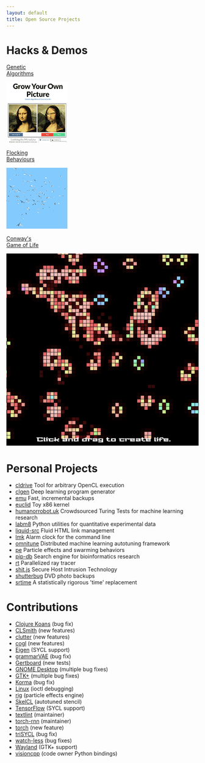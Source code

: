 ```yaml
---
layout: default
title: Open Source Projects
---
```


# Hacks & Demos

<div class="thumbnails">
    <!-- Thumbnail row -->
    <div class="thumbnail">
        <a href="/s/genetics/" target="_blank">
            <div class="label"><p>Genetic<br/>Algorithms</p></div>
            <div class="image"><img src="/images/projects/gyop.png" /></div>
        </a>
    </div>
    <div class="thumbnail">
        <a href="/s/boids/" target="_blank">
            <div class="label"><p>Flocking<br/>Behaviours</p></div>
            <div class="image"><img src="/images/projects/boids.png" /></div>
        </a>
    </div>
    <div class="thumbnail">
        <a href="/s/gol/" target="_blank">
            <div class="label"><p>Conway's<br/>Game of Life</p></div>
            <div class="image"><img src="/images/projects/gol.png" /></div>
        </a>
    </div>
</div>

# Personal Projects

* [cldrive](https://github.com/ChrisCummins/cldrive) Tool for arbitrary OpenCL execution
* [clgen](/clgen/) Deep learning program generator
* [emu](/posts/emu-by-example/) Fast, incremental backups
* [euclid](https://github.com/ChrisCummins/euclid) Toy x86 kernel
* [humanorrobot.uk](http://humanorrobot.uk/) Crowdsourced Turing Tests for machine learning research
* [labm8](https://github.com/ChrisCummins/labm8) Python utilities for quantitative experimental data
* [liquid-src](https://github.com/ChrisCummins/liquid-src) Fluid HTML link management
* [lmk](https://github.com/ChrisCummins/lmk) Alarm clock for the command line
* [omnitune](https://github.com/ChrisCummins/omnitune) Distributed machine learning autotuning framework
* [pe](https://github.com/ChrisCummins/pe) Particle effects and swarming behaviors
* [pip-db](https://github.com/ChrisCummins/pip-db) Search engine for bioinformatics research
* [rt](https://github.com/ChrisCummins/rt) Parallelized ray tracer
* [shit.js](https://github.com/ChrisCummins/shit.js) Secure Host Intrusion Technology
* [shutterbug](https://github.com/ChrisCummins/shutterbug) DVD photo backups
* [srtime](https://github.com/ChrisCummins/srtime) A statistically rigorous 'time' replacement

# Contributions

* [Clojure Koans](http://clojurekoans.com/) (bug fix)
* [CLSmith](https://github.com/ChrisLidbury/CLSmith) (new features)
* [clutter](https://blogs.gnome.org/clutter/) (new features)
* [cogl](http://www.cogl3d.org/) (new features)
* [Eigen](http://eigen.tuxfamily.org/index.php?title=Main_Page) (SYCL support)
* [grammarVAE](https://github.com/mkusner/grammarVAE) (bug fix)
* [Gertboard](https://projects.drogon.net/raspberry-pi/gertboard/) (new tests)
* [GNOME Desktop](http://www.gnome.org/) (multiple bug fixes)
* [GTK+](http://www.gtk.org/) (multiple bug fixes)
* [Korma](http://www.sqlkorma.com/) (bug fix)
* [Linux](https://www.kernel.org/) (ioctl debugging)
* [rig](http://roblog.sixbynine.org/2012/10/rig-1-ui-designer-engine.html) (particle effects engine)
* [SkelCL](http://skelcl.uni-muenster.de/) (autotuned stencil)
* [TensorFlow](https://www.tensorflow.org/) (SYCL support)
* [textlint](https://github.com/DamienCassou/textlint) (maintainer)
* [torch-rnn](https://github.com/jcjohnson/torch-rnn) (maintainer)
* [torch](https://github.com/torch/distro) (new feature)
* [triSYCL](https://github.com/amd/triSYCL) (bug fix)
* [watch-less](https://github.com/jgreene/watch-less) (bug fixes)
* [Wayland](http://wayland.freedesktop.org/) (GTK+ support)
* [visioncpp](https://github.com/ChrisCummins/visioncpp) (code owner Python bindings)
